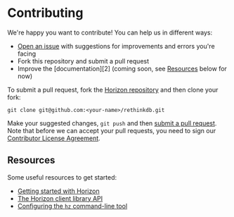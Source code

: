# Contributing

We're happy you want to contribute! You can help us in different ways:

- [Open an issue][1] with suggestions for improvements and errors you're facing
- Fork this repository and submit a pull request
- Improve the [documentation][2] (coming soon, see [Resources](#resources) below for now)

[1]: https://github.com/rethinkdb/horizon/issues

To submit a pull request, fork the [Horizon repository][3] and then clone your fork:

    git clone git@github.com:<your-name>/rethinkdb.git

[3]: https://github.com/rethinkdb/horizon

Make your suggested changes, `git push` and then [submit a pull request][4]. Note that before we can accept your pull requests, you need to sign our [Contributor License Agreement][5].

[4]: https://github.com/rethinkdb/horizon/compare/
[5]: http://rethinkdb.com/community/cla/

## Resources

Some useful resources to get started:
* [Getting started with Horizon][getting-started]
* [The Horizon client library API][client-api]
* [Configuring the `hz` command-line tool][cli-config]

[cli-config]: /cli/README.md
[client-api]: /client/README.md
[getting-started]: GETTING-STARTED.md
